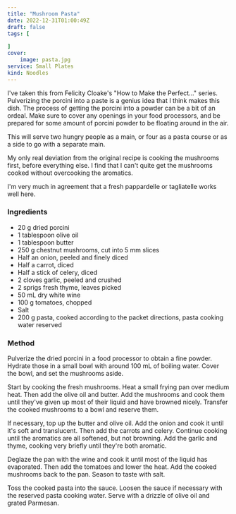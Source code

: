 ```yaml
---
title: "Mushroom Pasta"
date: 2022-12-31T01:00:49Z
draft: false
tags: [
    
]
cover:
    image: pasta.jpg
service: Small Plates
kind: Noodles
---
```


I've taken this from Felicity Cloake's "How to Make the Perfect…" series. Pulverizing the porcini into a paste is a genius idea that I think makes this dish. The process of getting the porcini into a powder can be a bit of an ordeal. Make sure to cover any openings in your food processors, and be prepared for some amount of porcini powder to be floating around in the air.

This will serve two hungry people as a main, or four as a pasta course or as a side to go with a separate main.

My only real deviation from the original recipe is cooking the mushrooms first, before everything else. I find that I can't quite get the mushrooms cooked without overcooking the aromatics.

I'm very much in agreement that a fresh pappardelle or tagliatelle works well here.

### Ingredients

* 20 g dried porcini
* 1 tablespoon olive oil
* 1 tablespoon butter
* 250 g chestnut mushrooms, cut into 5 mm slices
* Half an onion, peeled and finely diced
* Half a carrot, diced
* Half a stick of celery, diced
* 2 cloves garlic, peeled and crushed
* 2 sprigs fresh thyme, leaves picked
* 50 mL dry white wine
* 100 g tomatoes, chopped
* Salt
* 200 g pasta, cooked according to the packet directions, pasta cooking water reserved

### Method

Pulverize the dried porcini in a food processor to obtain a fine powder. Hydrate those in a small bowl with around 100 mL of boiling water. Cover the bowl, and set the mushrooms aside.

Start by cooking the fresh mushrooms. Heat a small frying pan over medium heat. Then add the olive oil and butter. Add the mushrooms and cook them until they've given up most of their liquid and have browned nicely. Transfer the cooked mushrooms to a bowl and reserve them.

If necessary, top up the butter and olive oil. Add the onion and cook it until it's soft and translucent. Then add the carrots and celery. Continue cooking until the aromatics are all softened, but not browning. Add the garlic and thyme, cooking very briefly until they're both aromatic.

Deglaze the pan with the wine and cook it until most of the liquid has evaporated. Then add the tomatoes and lower the heat. Add the cooked mushrooms back to the pan. Season to taste with salt.

Toss the cooked pasta into the sauce. Loosen the sauce if necessary with the reserved pasta cooking water. Serve with a drizzle of olive oil and grated Parmesan.
